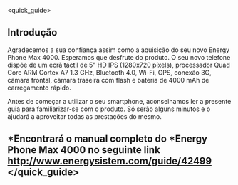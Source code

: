 <quick_guide>

## Introdução
Agradecemos a sua confiança assim como a aquisição do seu novo Energy Phone Max 4000.  Esperamos que desfrute do produto.
O seu novo telefone dispõe de um ecrã táctil  de 5" HD IPS (1280x720 píxels), processador Quad Core ARM Cortex A7 1.3 GHz, Bluetooth 4.0, Wi-Fi, GPS, conexão 3G, câmara frontal, câmara traseira com flash e bateria de 4000 mAh de carregamento rápido. 

Antes de começar a utilizar o seu smartphone, aconselhamos ler a presente guia para familiarizar-se com o produto.   Só serão alguns minutos e o ajudará a aproveitar todas as prestações do mesmo.

## <unique> *Encontrará o manual completo do *Energy Phone Max 4000 no seguinte link http://www.energysistem.com/guide/42499 </unique> </quick_guide>

